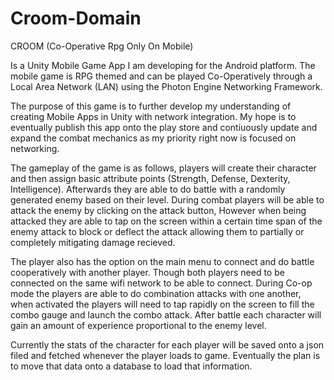# Croom-Domain
CROOM (Co-Operative Rpg Only On Mobile)

Is a Unity Mobile Game App I am developing for the Android platform. The mobile game is RPG themed and can be played Co-Operatively through a Local Area Network (LAN) using the Photon Engine Networking Framework.

The purpose of this game is to further develop my understanding of creating Mobile Apps in Unity with network integration. My hope is to eventually publish this app onto the play store and contiuously update and expand the combat mechanics as my priority right now is focused on networking.  

The gameplay of the game is as follows, players will create their character and then assign basic attribute points (Strength, Defense, Dexterity, Intelligence). Afterwards they are able to do battle with a randomly generated enemy based on their level. During combat players will be able to attack the enemy by clicking on the attack button, However when being attacked they are able to tap on the screen within a certain time span of the enemy attack to block or deflect the attack allowing them to partially or completely mitigating damage recieved. 

The player also has the option on the main menu to connect and do battle cooperatively with another player. Though both players need to be connected on the same wifi network to be able to connect. During Co-op mode the players are able to do combination attacks with one another, when activated the players will need to tap rapidly on the screen to fill the combo gauge and launch the combo attack. After battle each character will gain an amount of experience proportional to the enemy level. 

Currently the stats of the character for each player will be saved onto a json filed and fetched whenever the player loads to game. Eventually the plan is to move that data onto a database to load that information. 
